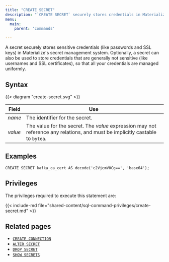 ```yaml
---
title: "CREATE SECRET"
description: "`CREATE SECRET` securely stores credentials in Materialize's secret management system."
menu:
  main:
    parent: 'commands'

---
```


A secret securely stores sensitive credentials (like passwords and SSL keys) in Materialize's secret management system. Optionally, a secret can also be used to store credentials that are generally not sensitive (like usernames and SSL certificates), so that all your credentials are managed uniformly.

## Syntax

{{< diagram "create-secret.svg" >}}

Field   | Use
--------|-----
_name_  | The identifier for the secret.
_value_ | The value for the secret. The _value_ expression may not reference any relations, and must be implicitly castable to `bytea`.

## Examples

```mzsql
CREATE SECRET kafka_ca_cert AS decode('c2VjcmV0Cg==', 'base64');
```

## Privileges

The privileges required to execute this statement are:

{{< include-md file="shared-content/sql-command-privileges/create-secret.md" >}}

## Related pages

- [`CREATE CONNECTION`](../create-connection)
- [`ALTER SECRET`](../alter-secret)
- [`DROP SECRET`](../drop-secret)
- [`SHOW SECRETS`](../show-secrets)
